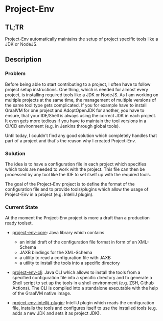 # Project-Env

## TL;TR
Project-Env automatically maintains the setup of project specific tools like a JDK or NodeJS.

## Description

### Problem
Before being able to start contributing to a project, I often have to follow project setup instructions. One thing, which is needed for almost every project, is installing required tools like a JDK or NodeJS. As I am working on multiple projects at the same time, the management of multiple versions of the same tool type gets complicated. If you for example have to install GraalVM for one project and AdoptOpenJDK for another, you have to ensure, that your IDE/Shell is always using the correct JDK in each project. It even gets more tedious if you have to maintain the tool versions in a CI/CD environment (e.g. in Jenkins through global tools).

Until today, I couldn't find any good solution which completely handles that part of a project and that's the reason why I created Project-Env.

### Solution
The idea is to have a configuration file in each project which specifies which tools are needed to work with the project. This file can then be processed by any tool like the IDE to set itself up with the required tools.

The goal of the Project-Env project is to define the format of the configuration file and to provide tools/plugins which allow the usage of Project-Env in a project (e.g. IntelliJ plugin).

### Current State
At the moment the Project-Env project is more a draft than a production ready toolset.

* [project-env-core](https://github.com/Project-Env/project-env-core): Java library which contains
    * an initial draft of the configuration file format in form of an XML-Schema
    * JAXB bindings for the XML-Schema
    * a utility to read a configuration file with JAXB
    * a utility to install the tools into a specific directory

* [project-env-cli](https://github.com/Project-Env/project-env-cli): Java CLI which allows to install the tools from a specified configuration file into a specific directory and to generate a Shell script to set up the tools in a shell environment (e.g. ZSH, Github Actions). The CLI is compiled into a standalone executable with the help of the GraalVM native image.

* [project-env-intellij-plugin](https://github.com/Project-Env/project-env-intellij-plugin): IntelliJ plugin which reads the configuration file, installs the tools and configures itself to use the installed tools (e.g. adds a new JDK and sets it as project JDK).
